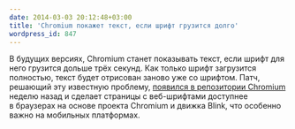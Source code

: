 ```yaml
---
date: 2014-03-03 20:12:48+03:00
title: 'Chromium покажет текст, если шрифт грузится долго'
wordpress_id: 847
---
```


В будущих версиях, Chromium станет показывать текст, если шрифт для него грузится дольше трёх секунд. Как только шрифт загрузится полностью, текст будет отрисован заново уже со шрифтом. Патч, решающий эту известную проблему, [появился в репозитории Chromium](https://codereview.chromium.org/171823002) неделю назад и сделает страницы с веб-шрифтами доступнее в браузерах на основе проекта Chromium и движка Blink, что особенно важно на мобильных платформах.

